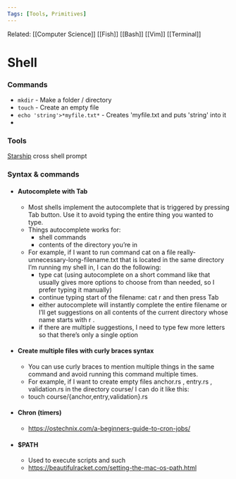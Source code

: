 ```yaml
---
Tags: [Tools, Primitives]
---
```

Related: [[Computer Science]] [[Fish]] [[Bash]] [[Vim]] [[Terminal]]
# Shell

### Commands
- `mkdir` - Make a folder / directory
- `touch` - Create an empty file
- `echo 'string'>*myfile.txt*` - Creates 'myfile.txt and puts 'string' into it
- 


### Tools
[Starship](https://github.com/starship/starship) cross shell prompt

### Syntax & commands
- #### Autocomplete with Tab
	- Most shells implement the autocomplete that is triggered by pressing Tab button. Use it to avoid typing the entire thing you wanted to type.
	- Things autocomplete works for:
		- shell commands
		- contents of the directory you’re in
	- For example, if I want to run command cat on a file really-unnecessary-long-filename.txt that is located in the same directory I’m running my shell in, I can do the following:
		- type cat  (using autocomplete on a short command like that usually gives more options to choose from than needed, so I prefer typing it manually)
		- continue typing start of the filename: cat r and then press Tab
		- either autocomplete will instantly complete the entire filename or I’ll get suggestions on all contents of the current directory whose name starts with r .
		- if there are multiple suggestions, I need to type few more letters so that there’s only a single option
- #### Create multiple files with curly braces syntax
	- You can use curly braces to mention multiple things in the same command and avoid running this command multiple times.
	- For example, if I want to create empty files anchor.rs , entry.rs , validation.rs in the directory course/ I can do it like this:
	- touch course/{anchor,entry,validation}.rs

- #### Chron (timers)
	- https://ostechnix.com/a-beginners-guide-to-cron-jobs/

- #### $PATH
	- Used to execute scripts and such
	- https://beautifulracket.com/setting-the-mac-os-path.html